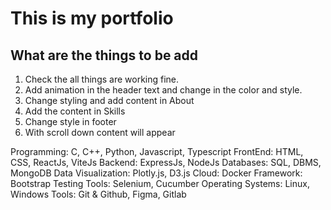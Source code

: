 # This is my portfolio

## What are the things to be add

1. Check the all things are working fine.
2. Add animation in the header text and change in the color and style.
3. Change styling and add content in About
4. Add the content in Skills
5. Change style in footer
6. With scroll down content will appear

Programming: C, C++, Python, Javascript, Typescript
FrontEnd: HTML, CSS, ReactJs, ViteJs
Backend: ExpressJs, NodeJs
Databases: SQL, DBMS, MongoDB
Data Visualization: Plotly.js, D3.js
Cloud: Docker
Framework: Bootstrap
Testing Tools: Selenium, Cucumber
Operating Systems: Linux, Windows
Tools: Git & Github, Figma, Gitlab
